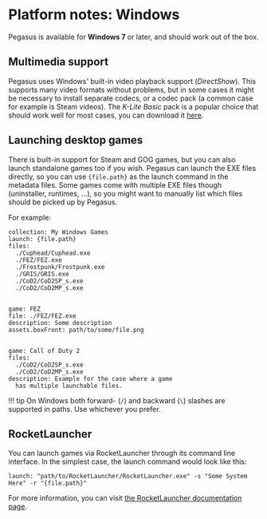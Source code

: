 # Platform notes: Windows

Pegasus is available for **Windows 7** or later, and should work out of the box.

## Multimedia support

Pegasus uses Windows' built-in video playback support (*DirectShow*). This supports many video formats without problems, but in some cases it might be necessary to install separate codecs, or a codec pack (a common case for example is Steam videos). The *K-Lite Basic* pack is a popular choice that should work well for most cases, you can download it [here](https://www.codecguide.com/download_kl.htm).

## Launching desktop games

There is built-in support for Steam and GOG games, but you can also launch standalone games too if you wish. Pegasus can launch the EXE files directly, so you can use `{file.path}` as the launch command in the metadata files. Some games come with multiple EXE files though (uninstaller, runtimes, ...), so you might want to manually list which files should be picked up by Pegasus.

For example:

```make
collection: My Windows Games
launch: {file.path}
files:
  ./Cuphead/Cuphead.exe
  ./FEZ/FEZ.exe
  ./Frostpunk/Frostpunk.exe
  ./GRIS/GRIS.exe
  ./CoD2/CoD2SP_s.exe
  ./CoD2/CoD2MP_s.exe


game: FEZ
file: ./FEZ/FEZ.exe
description: Some description
assets.boxFront: path/to/some/file.png


game: Call of Duty 2
files:
  ./CoD2/CoD2SP_s.exe
  ./CoD2/CoD2MP_s.exe
description: Example for the case where a game
  has multiple launchable files.
```

!!! tip
    On Windows both forward- (`/`) and backward (`\`) slashes are supported in paths. Use whichever you prefer.


## RocketLauncher

You can launch games via RocketLauncher through its command line interface. In the simplest case, the launch command would look like this:

`launch: "path/to/RocketLauncher/RocketLauncher.exe" -s "Some System Here" -r "{file.path}"`

For more information, you can visit [the RocketLauncher documentation page](http://www.rlauncher.com/wiki/index.php?title=RocketLauncher_Command_Line_Parameters).
